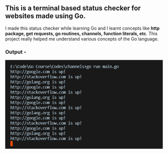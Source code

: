 ## This is a terminal based status checker for websites made using Go.

I made this status checker while learning Go and I learnt concepts like **http package, get requests, go routines, channels, function literals, etc**.
This project really helped me understand various concepts of the Go language.

### Output - 
![terminal output](img.png)